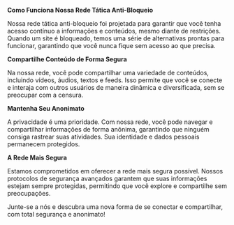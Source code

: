 **Como Funciona Nossa Rede Tática Anti-Bloqueio**

Nossa rede tática anti-bloqueio foi projetada para garantir que você tenha acesso contínuo a informações e conteúdos, mesmo diante de restrições. Quando um site é bloqueado, temos uma série de alternativas prontas para funcionar, garantindo que você nunca fique sem acesso ao que precisa.

**Compartilhe Conteúdo de Forma Segura**

Na nossa rede, você pode compartilhar uma variedade de conteúdos, incluindo vídeos, áudios, textos e feeds. Isso permite que você se conecte e interaja com outros usuários de maneira dinâmica e diversificada, sem se preocupar com a censura.

**Mantenha Seu Anonimato**

A privacidade é uma prioridade. Com nossa rede, você pode navegar e compartilhar informações de forma anônima, garantindo que ninguém consiga rastrear suas atividades. Sua identidade e dados pessoais permanecem protegidos.

**A Rede Mais Segura**

Estamos comprometidos em oferecer a rede mais segura possível. Nossos protocolos de segurança avançados garantem que suas informações estejam sempre protegidas, permitindo que você explore e compartilhe sem preocupações.

Junte-se a nós e descubra uma nova forma de se conectar e compartilhar, com total segurança e anonimato!

